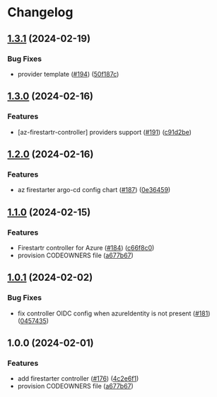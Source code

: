 # Changelog

## [1.3.1](https://github.com/prefapp/charts/compare/firestartr-controller-v1.3.0...firestartr-controller-v1.3.1) (2024-02-19)


### Bug Fixes

* provider template ([#194](https://github.com/prefapp/charts/issues/194)) ([50f187c](https://github.com/prefapp/charts/commit/50f187c8a97dc166991df4abbeb05e0e0a8b8b8f))

## [1.3.0](https://github.com/prefapp/charts/compare/firestartr-controller-v1.2.0...firestartr-controller-v1.3.0) (2024-02-16)


### Features

* [az-firestartr-controller] providers support ([#191](https://github.com/prefapp/charts/issues/191)) ([c91d2be](https://github.com/prefapp/charts/commit/c91d2be7e3f352a86863115d47fe472f0996e902))

## [1.2.0](https://github.com/prefapp/charts/compare/firestartr-controller-v1.1.0...firestartr-controller-v1.2.0) (2024-02-16)


### Features

* az firestarter argo-cd config chart ([#187](https://github.com/prefapp/charts/issues/187)) ([0e36459](https://github.com/prefapp/charts/commit/0e364595c002fccc77649b79955d54827d42ce70))

## [1.1.0](https://github.com/prefapp/charts/compare/firestartr-controller-v1.0.0...firestartr-controller-v1.1.0) (2024-02-15)


### Features

* Firestartr controller for Azure ([#184](https://github.com/prefapp/charts/issues/184)) ([c66f8c0](https://github.com/prefapp/charts/commit/c66f8c075f44eed75d688f73c231f6f943d8a8be))
* provision CODEOWNERS file ([a677b67](https://github.com/prefapp/charts/commit/a677b67a8645c950fc06a763eaae18ba1909719e))

## [1.0.1](https://github.com/prefapp/charts/compare/firestarter-controller-v1.0.0...firestarter-controller-v1.0.1) (2024-02-02)


### Bug Fixes

* fix controller OIDC config when azureIdentity is not present ([#181](https://github.com/prefapp/charts/issues/181)) ([0457435](https://github.com/prefapp/charts/commit/0457435b99fc154c8a1fe93cf6cff65301a9039e))

## 1.0.0 (2024-02-01)


### Features

* add firestarter controller ([#176](https://github.com/prefapp/charts/issues/176)) ([4c2e6f1](https://github.com/prefapp/charts/commit/4c2e6f1bf92953189a5bc9be4c09de7b6f0fd59f))
* provision CODEOWNERS file ([a677b67](https://github.com/prefapp/charts/commit/a677b67a8645c950fc06a763eaae18ba1909719e))
